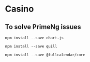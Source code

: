 # Casino


## To solve PrimeNg issues

    npm install --save chart.js

    npm install --save quill

    npm install --save @fullcalendar/core